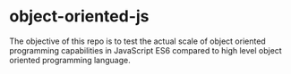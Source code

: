 # object-oriented-js
The objective of this repo is to test the actual scale of object oriented programming capabilities in JavaScript ES6 compared to high level object oriented programming language.
